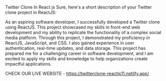 Twitter Clone In React js
Sure, here's a short description of your Twitter clone project in ReactJS:

As an aspiring software developer, I successfully developed a Twitter clone using ReactJS. This project showcased my skills in front-end web development and my ability to replicate the functionality of a complex social media platform. Through this project, I demonstrated my proficiency in ReactJS, JavaScript, and CSS. I also gained experience in user authentication, real-time updates, and data storage. This project has prepared me for a challenging career in software development, and I am excited to apply my skills and knowledge to help organizations create impactful applications.

CHECK OUR LIVE WEBSITE - https://twitterclone-reactjs11.netlify.app/
